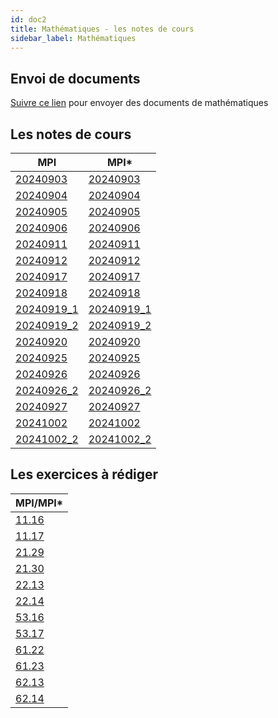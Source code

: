 ```yaml
---
id: doc2
title: Mathématiques - les notes de cours
sidebar_label: Mathématiques
---
```


## Envoi de documents

[Suivre ce lien](http://envoi.lamartin.fr) pour envoyer des documents de mathématiques 

## Les notes de cours

|MPI|MPI*|
| ----------- | ----------- |
|[20240903](http://einexau.cluster028.hosting.ovh.net/site/math/20240903.pdf)|[20240903](http://einexau.cluster028.hosting.ovh.net/site/math/20240903e.pdf)|
|[20240904](http://einexau.cluster028.hosting.ovh.net/site/math/20240904.pdf)|[20240904](http://einexau.cluster028.hosting.ovh.net/site/math/20240904.pdf)|
|[20240905](http://einexau.cluster028.hosting.ovh.net/site/math/20240905.pdf)|[20240905](http://einexau.cluster028.hosting.ovh.net/site/math/20240905.pdf)|
|[20240906](http://einexau.cluster028.hosting.ovh.net/site/math/20240906.pdf)|[20240906](http://einexau.cluster028.hosting.ovh.net/site/math/20240906.pdf)|
|[20240911](http://einexau.cluster028.hosting.ovh.net/site/math/20240911.pdf)|[20240911](http://einexau.cluster028.hosting.ovh.net/site/math/20240911.pdf)|
|[20240912](http://einexau.cluster028.hosting.ovh.net/site/math/20240912.pdf)|[20240912](http://einexau.cluster028.hosting.ovh.net/site/math/20240912.pdf)|
|[20240917](http://einexau.cluster028.hosting.ovh.net/site/math/20240917.pdf)|[20240917](http://einexau.cluster028.hosting.ovh.net/site/math/20240917e.pdf)|
|[20240918](http://einexau.cluster028.hosting.ovh.net/site/math/20240918.pdf)|[20240918](http://einexau.cluster028.hosting.ovh.net/site/math/20240918.pdf)|
|[20240919_1](http://einexau.cluster028.hosting.ovh.net/site/math/20240919.pdf)|[20240919_1](http://einexau.cluster028.hosting.ovh.net/site/math/20240919.pdf)|
|[20240919_2](http://einexau.cluster028.hosting.ovh.net/site/math/20240919_2.pdf)|[20240919_2](http://einexau.cluster028.hosting.ovh.net/site/math/20240919_2.pdf)|
|[20240920](http://einexau.cluster028.hosting.ovh.net/site/math/20240920.pdf)|[20240920](http://einexau.cluster028.hosting.ovh.net/site/math/20240920.pdf)|
|[20240925](http://einexau.cluster028.hosting.ovh.net/site/math/20240925.pdf)|[20240925](http://einexau.cluster028.hosting.ovh.net/site/math/20240925.pdf)|
|[20240926](http://einexau.cluster028.hosting.ovh.net/site/math/20240926.pdf)|[20240926](http://einexau.cluster028.hosting.ovh.net/site/math/20240926.pdf)|
|[20240926_2](http://einexau.cluster028.hosting.ovh.net/site/math/20240926_2.pdf)|[20240926_2](http://einexau.cluster028.hosting.ovh.net/site/math/20240926_2.pdf)|
|[20240927](http://einexau.cluster028.hosting.ovh.net/site/math/20240927.pdf)|[20240927](http://einexau.cluster028.hosting.ovh.net/site/math/20240927.pdf)|
|[20241002](http://einexau.cluster028.hosting.ovh.net/site/math/20241002.pdf)|[20241002](http://einexau.cluster028.hosting.ovh.net/site/math/20241002_e.pdf)|
|[20241002_2](http://einexau.cluster028.hosting.ovh.net/site/math/20241002_2.pdf)|[20241002_2](http://einexau.cluster028.hosting.ovh.net/site/math/20241002_2.pdf)|

## Les exercices à rédiger

|MPI/MPI*|
| ----------- |
|[11.16](http://einexau.cluster028.hosting.ovh.net/site/math/11.16.pdf)|
|[11.17](http://einexau.cluster028.hosting.ovh.net/site/math/11.17.pdf)|
|[21.29](http://einexau.cluster028.hosting.ovh.net/site/math/21.29.pdf)|
|[21.30](http://einexau.cluster028.hosting.ovh.net/site/math/21.30.pdf)|
|[22.13](http://einexau.cluster028.hosting.ovh.net/site/math/22.13.pdf)|
|[22.14](http://einexau.cluster028.hosting.ovh.net/site/math/22.14.pdf)|
|[53.16](http://einexau.cluster028.hosting.ovh.net/site/math/53.16.pdf)|
|[53.17](http://einexau.cluster028.hosting.ovh.net/site/math/53.17.pdf)|
|[61.22](http://einexau.cluster028.hosting.ovh.net/site/math/61.22.pdf)|
|[61.23](http://einexau.cluster028.hosting.ovh.net/site/math/61.23.pdf)|
|[62.13](http://einexau.cluster028.hosting.ovh.net/site/math/62.13.pdf)|
|[62.14](http://einexau.cluster028.hosting.ovh.net/site/math/62.14.pdf)|
